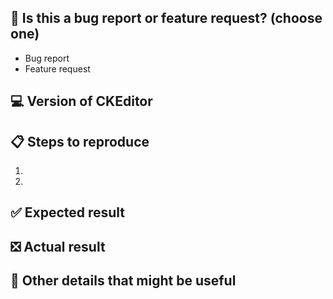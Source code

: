## 🐞 Is this a bug report or feature request? (choose one)

- Bug report
- Feature request

## 💻 Version of CKEditor

<!-- Please specify CKEditor version, build type and all customizations. -->

## 📋 Steps to reproduce

1.
2.

## ✅ Expected result

## ❎ Actual result

## 📃 Other details that might be useful
